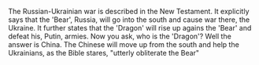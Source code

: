 The Russian-Ukrainian war is described in the New Testament.
It explicitly says that the 'Bear', Russia, will go into the
south and cause war there, the Ukraine. It further states
that the 'Dragon' will rise up agains the 'Bear' and
defeat his, Putin, armies. Now you ask, who is the 
'Dragon'? Well the answer is China. The Chinese will
move up from the south and help the Ukrainians, as
the Bible stares, "utterly obliterate the Bear"
